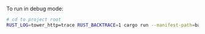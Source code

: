 To run in debug mode:

```bash
# cd to project root
RUST_LOG=tower_http=trace RUST_BACKTRACE=1 cargo run --manifest-path=backend/webserver/Cargo.toml
```
